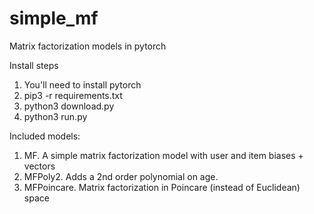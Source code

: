 # simple_mf
Matrix factorization models in pytorch

Install steps

1. You'll need to install pytorch
2. pip3 -r requirements.txt
3. python3 download.py
4. python3 run.py

Included models:
  1. MF. A simple matrix factorization model with user and item biases + vectors
  2. MFPoly2. Adds a 2nd order polynomial on age.
  3. MFPoincare. Matrix factorization in Poincare (instead of Euclidean) space

